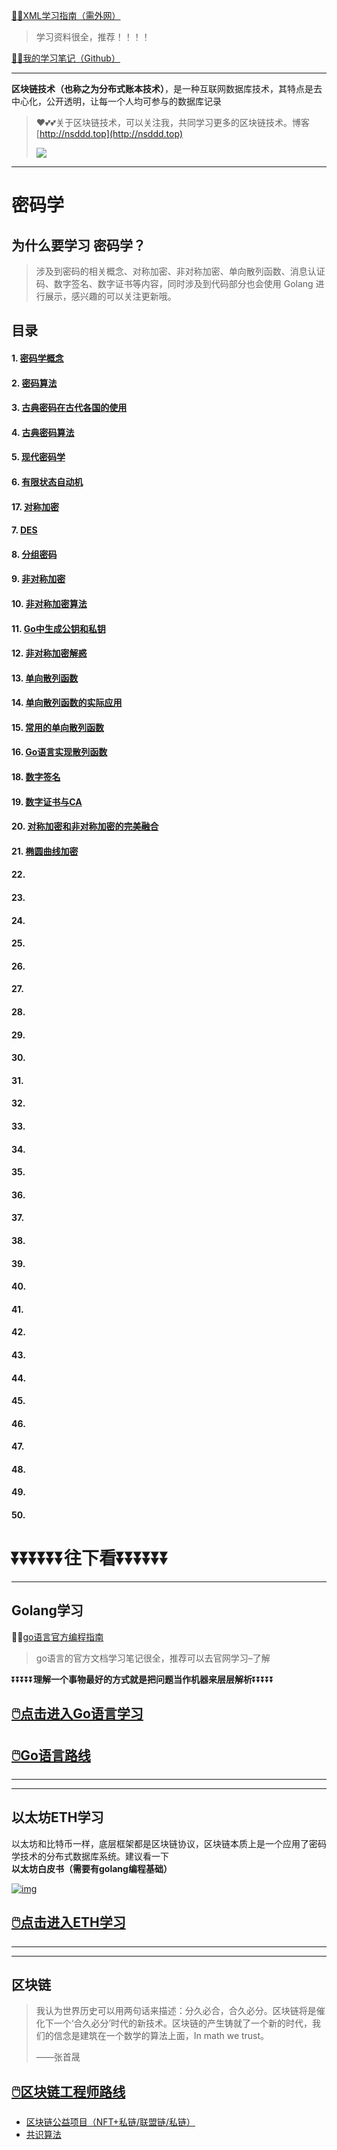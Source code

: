 [😶‍🌫️XML学习指南（需外网）](https://www.w3schools.com/xml/default.asp)

>   学习资料很全，推荐！！！！

[😶‍🌫️我的学习笔记（Github）](https://github.com/3293172751/Block_Chain)

---

**区块链技术（也称之为分布式账本技术）**，是一种互联网数据库技术，其特点是去中心化，公开透明，让每一个人均可参与的数据库记录

>   ❤️💕💕关于区块链技术，可以关注我，共同学习更多的区块链技术。博客[http://nsddd.top](http://nsddd.top)
>
>   <a href="https://wakatime.com/@3293172751/projects/hngzsvjxqc?start=2022-03-30&end=2022-04-05" title="我的区块链代码时长"> <img src="https://wakatime.com/badge/user/c445b3c6-a2bc-43a2-a24a-0828a17244b4/project/79cf7f10-4f61-42b7-92a8-dfc71cb99f4c.svg"> </a>

---

# 密码学

## 为什么要学习 密码学？

> 涉及到密码的相关概念、对称加密、非对称加密、单向散列函数、消息认证码、数字签名、数字证书等内容，同时涉及到代码部分也会使用 Golang 进行展示，感兴趣的可以关注更新哦。

## 目录

####  1. [密码学概念](markdown/1.md)

#### 2. [密码算法](markdown/2.md)

#### 3. [古典密码在古代各国的使用](markdown/3.md)

#### 4. [古典密码算法](markdown/4.md)

#### 5. [现代密码学](markdown/5.md)

#### 6. [有限状态自动机](markdown/6.md)

#### 17. [对称加密](markdown/17.md)

#### 7. [DES](markdown/7.md)

#### 8. [分组密码](markdown/8.md)

#### 9. [非对称加密](markdown/9.md)

#### 10. [非对称加密算法](markdown/10.md)

#### 11. [Go中生成公钥和私钥](markdown/11.md)

#### 12. [非对称加密解惑](markdown/12.md)

#### 13. [单向散列函数](markdown/13.md)

#### 14. [单向散列函数的实际应用](markdown/14.md)

#### 15. [常用的单向散列函数](markdown/15.md)

#### 16. [Go语言实现散列函数](markdown/16.md)

#### 18. [数字签名](markdown/18.md)

#### 19. [数字证书与CA](markdown/19.md)

#### 20. [对称加密和非对称加密的完美融合](markdown/20.md)

#### 21. [椭圆曲线加密](markdown/21.md)

#### 22. [](markdown/22.md)

#### 23. [](markdown/23.md)

#### 24. [](markdown/24.md)

#### 25. [](markdown/25.md)

#### 26. [](markdown/26.md)

#### 27. [](markdown/27.md)

#### 28. [](markdown/28.md)

#### 29. [](markdown/29.md)

#### 30. [](markdown/30.md)

#### 31. [](markdown/31.md)

#### 32. [](markdown/32.md)

#### 33. [](markdown/33.md)

#### 34. [](markdown/34.md)

#### 35. [](markdown/35.md)

#### 36. [](markdown/36.md)

#### 37. [](markdown/37.md)

#### 38. [](markdown/38.md)

#### 39. [](markdown/39.md)

#### 40. [](markdown/40.md)

#### 41. [](markdown/41.md)

#### 42. [](markdown/42.md)

#### 43. [](markdown/43.md)

#### 44. [](markdown/44.md)

#### 45. [](markdown/45.md)

#### 46. [](markdown/46.md)

#### 47. [](markdown/47.md)

#### 48. [](markdown/48.md)

#### 49. [](markdown/49.md)

#### 50. [](markdown/50.md)



# ⏬⏬⏬⏬⏬⏬**往下看**⏬⏬⏬⏬⏬⏬

----

## Golang学习

😶‍🌫️[go语言官方编程指南](https://golang.org/#)

> go语言的官方文档学习笔记很全，推荐可以去官网学习–了解

⏬⏬⏬⏬⏬**理解一个事物最好的方式就是把问题当作机器来层层解析**⏬⏬⏬⏬⏬

## [🖱️点击进入Go语言学习](https://github.com/3293172751/Block_Chain/blob/master/TOC.md)

## [🖱️Go语言路线](https://github.com/3293172751/Block_Chain/blob/master/go_route.md)

------

------

## 以太坊ETH学习

以太坊和比特币一样，底层框架都是区块链协议，区块链本质上是一个应用了密码学技术的分布式数据库系统。建议看一下**以太坊白皮书（需要有golang编程基础）**

[![img](https://camo.githubusercontent.com/a411fbf80ed8b270ce46ab6f188b1d8468bb67d9001e7bebbbedbe0ee36b585f/68747470733a2f2f73322e6c6f6c692e6e65742f323032322f30332f32302f67546944645541787448474a3466382e706e67)](https://etherscan.io/)

## [🖱️点击进入ETH学习](https://github.com/3293172751/Block_Chain/blob/master/eth/TOC.md)

------

------

## 区块链

> 我认为世界历史可以用两句话来描述：分久必合，合久必分。区块链将是催化下一个‘合久必分’时代的新技术。区块链的产生铸就了一个新的时代，我们的信念是建筑在一个数学的算法上面，In math we trust。
>
>  ——张首晟

## [🖱️区块链工程师路线](https://github.com/3293172751/Block_Chain/blob/master/route.md)

- [区块链公益项目（NFT+私链/联盟链/私链）](https://github.com/3293172751/Block_Chain/blob/master/区块链公益项目)
- [共识算法](https://github.com/3293172751/Block_Chain/blob/master/blockchain/README.md)